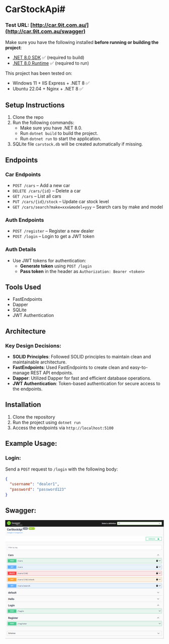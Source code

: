 # CarStockApi#

### Test URL: [http://car.9it.com.au/](http://car.9it.com.au/swagger)


Make sure you have the following installed **before running or building the project**:

- [.NET 8.0 SDK](https://dotnet.microsoft.com/en-us/download/dotnet/8.0) ✅ (required to build)
- [.NET 8.0 Runtime](https://dotnet.microsoft.com/en-us/download/dotnet/8.0/runtime) ✅ (required to run)


  
This project has been tested on:
- Windows 11 + IIS Express + .NET 8 ✅
- Ubuntu 22.04 + Nginx + .NET 8 ✅



## Setup Instructions

1. Clone the repo
2. Run the following commands:
    - Make sure you have .NET 8.0.
    - Run `dotnet build` to build the project.
    - Run `dotnet run` to start the application.
3. SQLite file `carstock.db` will be created automatically if missing.

## Endpoints

### Car Endpoints

- `POST /cars` – Add a new car
- `DELETE /cars/{id}` – Delete a car
- `GET /cars` – List all cars
- `PUT /cars/{id}/stock` – Update car stock level
- `GET /cars/search?make=xxx&model=yyy` – Search cars by make and model

### Auth Endpoints

- `POST /register` – Register a new dealer
- `POST /login` – Login to get a JWT token

### Auth Details

- Use JWT tokens for authentication:
    - **Generate token** using `POST /login`
    - **Pass token** in the header as `Authorization: Bearer <token>`

## Tools Used

- FastEndpoints
- Dapper
- SQLite
- JWT Authentication

## Architecture

### Key Design Decisions:

- **SOLID Principles**: Followed SOLID principles to maintain clean and maintainable architecture.
- **FastEndpoints**: Used FastEndpoints to create clean and easy-to-manage REST API endpoints.
- **Dapper**: Utilized Dapper for fast and efficient database operations.
- **JWT Authentication**: Token-based authentication for secure access to the endpoints.

## Installation

1. Clone the repository
2. Run the project using `dotnet run`
3. Access the endpoints via `http://localhost:5100`



## Example Usage:

### Login:

Send a `POST` request to `/login` with the following body:

```json
{
  "username": "dealer1",
  "password": "password123"
}
```


## Swagger:
![swagger-screenshot.png](CarStockApi/swagger-screenshot.png)
